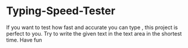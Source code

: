 # Typing-Speed-Tester
If you want to test how fast and accurate you can type , this project is perfect to you. Try to write the given text in the text area in the shortest time. Have fun
